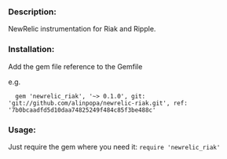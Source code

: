 ### Description:
NewRelic instrumentation for Riak and Ripple.

### Installation:
Add the gem file reference to the Gemfile

e.g.

```
  gem 'newrelic_riak', '~> 0.1.0', git: 'git://github.com/alinpopa/newrelic-riak.git', ref: '7b0bcaadfd5d10daa74825249f484c85f3be488c'
```

### Usage:
Just require the gem where you need it: `require 'newrelic_riak'`

